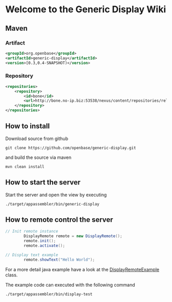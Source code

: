 # Welcome to the Generic Display Wiki

## Maven 

### Artifact

```xml
<groupId>org.openbase</groupId>
<artifactId>generic-display</artifactId>
<version>[0.3,0.4-SNAPSHOT)</version>
```

### Repository
```xml
<repositories>
    <repository>
        <id>bone</id>
        <url>http://bone.no-ip.biz:53538/nexus/content/repositories/releases/</url>
    </repository>
</repositories>
```

## How to install

Download source from github

`git clone https://github.com/openbase/generic-display.git`

and build the source via maven

```
mvn clean install
```

## How to start the server 

Start the server and open the view by executing
```
./target/appassembler/bin/generic-display
```

## How to remote control the server
```java
// Init remote instance
        DisplayRemote remote = new DisplayRemote();
        remote.init();
        remote.activate();

// Display text example
        remote.showText("Hello World");
```
For a more detail java example have a look at the [DisplayRemoteExample](https://github.com/openbase/generic-display/tree/master/src/main/java/org/dc/display/DisplayRemoteExample.java) class.


The example code can executed with the following command
```
./target/appassembler/bin/display-test
```
